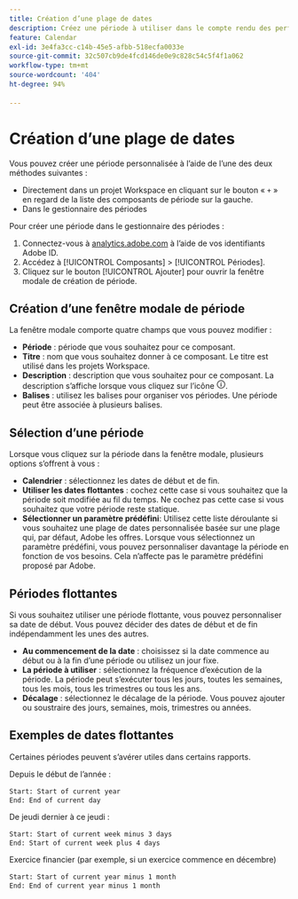 ```yaml
---
title: Création d’une plage de dates
description: Créez une période à utiliser dans le compte rendu des performances.
feature: Calendar
exl-id: 3e4fa3cc-c14b-45e5-afbb-518ecfa0033e
source-git-commit: 32c507cb9de4fcd146de0e9c828c54c5f4f1a062
workflow-type: tm+mt
source-wordcount: '404'
ht-degree: 94%

---
```


# Création d’une plage de dates

Vous pouvez créer une période personnalisée à lʼaide de lʼune des deux méthodes suivantes :

* Directement dans un projet Workspace en cliquant sur le bouton « `+` » en regard de la liste des composants de période sur la gauche.
* Dans le gestionnaire des périodes

Pour créer une période dans le gestionnaire des périodes :

1. Connectez-vous à [analytics.adobe.com](https://analytics.adobe.com) à lʼaide de vos identifiants Adobe ID.
1. Accédez à [!UICONTROL Composants] > [!UICONTROL Périodes].
1. Cliquez sur le bouton [!UICONTROL Ajouter] pour ouvrir la fenêtre modale de création de période.

## Création dʼune fenêtre modale de période

La fenêtre modale comporte quatre champs que vous pouvez modifier :

* **Période** : période que vous souhaitez pour ce composant.
* **Titre** : nom que vous souhaitez donner à ce composant. Le titre est utilisé dans les projets Workspace.
* **Description** : description que vous souhaitez pour ce composant. La description sʼaffiche lorsque vous cliquez sur lʼicône ![i](../assets/i.png).
* **Balises** : utilisez les balises pour organiser vos périodes. Une période peut être associée à plusieurs balises.

## Sélection dʼune période

Lorsque vous cliquez sur la période dans la fenêtre modale, plusieurs options sʼoffrent à vous :

* **Calendrier** : sélectionnez les dates de début et de fin.
* **Utiliser les dates flottantes** : cochez cette case si vous souhaitez que la période soit modifiée au fil du temps. Ne cochez pas cette case si vous souhaitez que votre période reste statique.
* **Sélectionner un paramètre prédéfini**: Utilisez cette liste déroulante si vous souhaitez une plage de dates personnalisée basée sur une plage qui, par défaut, Adobe les offres. Lorsque vous sélectionnez un paramètre prédéfini, vous pouvez personnaliser davantage la période en fonction de vos besoins. Cela nʼaffecte pas le paramètre prédéfini proposé par Adobe.

## Périodes flottantes

Si vous souhaitez utiliser une période flottante, vous pouvez personnaliser sa date de début. Vous pouvez décider des dates de début et de fin indépendamment les unes des autres.

* **Au commencement de la date** : choisissez si la date commence au début ou à la fin dʼune période ou utilisez un jour fixe.
* **La période à utiliser** : sélectionnez la fréquence dʼexécution de la période. La période peut sʼexécuter tous les jours, toutes les semaines, tous les mois, tous les trimestres ou tous les ans.
* **Décalage** : sélectionnez le décalage de la période. Vous pouvez ajouter ou soustraire des jours, semaines, mois, trimestres ou années.

## Exemples de dates flottantes

Certaines périodes peuvent sʼavérer utiles dans certains rapports.

Depuis le début de lʼannée :

```text
Start: Start of current year
End: End of current day
```

De jeudi dernier à ce jeudi :

```text
Start: Start of current week minus 3 days
End: Start of current week plus 4 days
```

Exercice financier (par exemple, si un exercice commence en décembre)

```text
Start: Start of current year minus 1 month
End: End of current year minus 1 month
```
